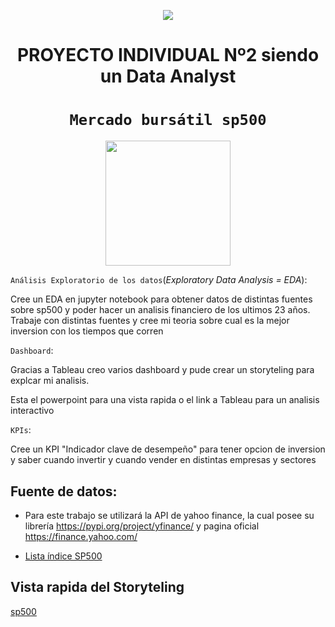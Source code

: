 <p align='center'>
<img src ="https://d31uz8lwfmyn8g.cloudfront.net/Assets/logo-henry-white-lg.png">
<p>

<h1 align='center'>
 <b>PROYECTO INDIVIDUAL Nº2 siendo un Data Analyst</b>
</h1>

# <h1 align="center">**`Mercado bursátil sp500`**</h1>

<p align='center'>
<img src = 'https://m.foolcdn.com/media/dubs/original_images/Intro_slide_-_digital_stock_chart_going_up_-_source_getty.jpg' height = 200>
<p>

`Análisis Exploratorio de los datos`(_Exploratory Data Analysis = EDA_):

Cree un EDA en jupyter notebook para obtener datos de distintas fuentes sobre sp500 y poder hacer un analisis financiero
de los ultimos 23 años.
Trabaje con distintas fuentes y cree mi teoria sobre cual es la mejor inversion con los tiempos que corren

`Dashboard`:

Gracias a Tableau creo varios dashboard y pude crear un storyteling para explcar mi analisis.

Esta el powerpoint para una vista rapida o el link a Tableau para un analisis interactivo

`KPIs`:

Cree un KPI "Indicador clave de desempeño" para tener opcion de inversion y saber cuando invertir y cuando vender en distintas
empresas y sectores

## Fuente de datos:

- Para este trabajo se utilizará la API de yahoo finance, la cual posee su librería https://pypi.org/project/yfinance/ y
  pagina oficial https://finance.yahoo.com/

- [Lista índice SP500](https://www.google.com/url?q=https://en.wikipedia.org/wiki/List_of_S%2526P_500_companies&sa=D&source=docs&ust=1676566032938438&usg=AOvVaw3J6gZYtEH8xJABTCf0pYqO)


## Vista rapida del Storyteling
[sp500](tableau/sp500.pdf)
